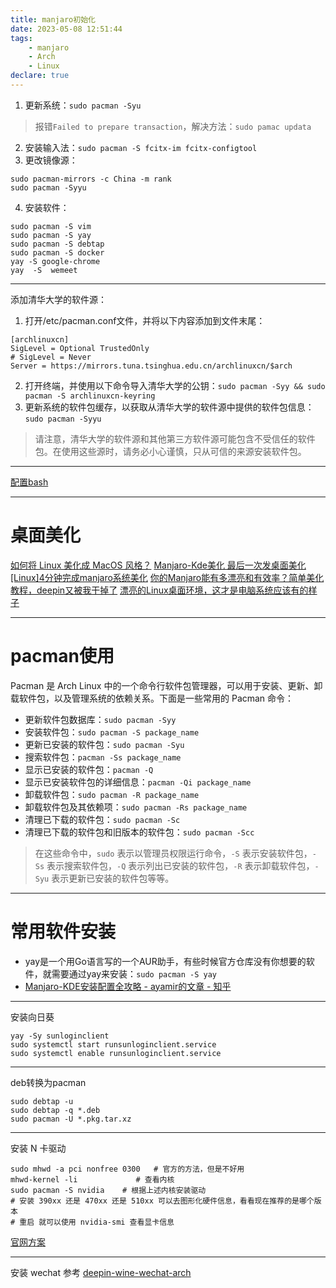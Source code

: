 ```yaml
---
title: manjaro初始化
date: 2023-05-08 12:51:44
tags:
    - manjaro
    - Arch
    - Linux
declare: true
---
```

1. 更新系统：`sudo pacman -Syu`<!--more-->

> 报错`Failed to prepare transaction`，解决方法：`sudo pamac updata`

2. 安装输入法：`sudo pacman -S fcitx-im fcitx-configtool`
3. 更改镜像源：
```shell
sudo pacman-mirrors -c China -m rank
sudo pacman -Syyu
```
4. 安装软件：
```shell
sudo pacman -S vim
sudo pacman -S yay
sudo pacman -S debtap
sudo pacman -S docker
yay -S google-chrome
yay  -S  wemeet
```

-----------------------------------
添加清华大学的软件源：
1. 打开/etc/pacman.conf文件，并将以下内容添加到文件末尾：
```shell
[archlinuxcn]
SigLevel = Optional TrustedOnly
# SigLevel = Never
Server = https://mirrors.tuna.tsinghua.edu.cn/archlinuxcn/$arch
```

2. 打开终端，并使用以下命令导入清华大学的公钥：`sudo pacman -Syy && sudo pacman -S archlinuxcn-keyring`
3. 更新系统的软件包缓存，以获取从清华大学的软件源中提供的软件包信息：`sudo pacman -Syyu`

> 请注意，清华大学的软件源和其他第三方软件源可能包含不受信任的软件包。在使用这些源时，请务必小心谨慎，只从可信的来源安装软件包。

-------------------------------
[配置bash](https://corner430.github.io/2023/04/03/Configure-oh-my-zsh/#more)

-------------------------------
# 桌面美化
[如何将 Linux 美化成 MacOS 风格？](https://youtu.be/fzwnHKdpbWM)
[Manjaro-Kde美化 最后一次发桌面美化](https://www.bilibili.com/video/BV1pJ411N75i/?share_source=copy_web&vd_source=a7ae9163cb2cd121bfd86ea1f4ecd2ef)
[[Linux]4分钟完成manjaro系统美化](https://www.bilibili.com/video/BV1yE411J7Z8/?share_source=copy_web&vd_source=a7ae9163cb2cd121bfd86ea1f4ecd2ef)
[你的Manjaro能有多漂亮和有效率？简单美化教程，deepin又被我干掉了](https://www.bilibili.com/video/BV1Lt41167bp/?share_source=copy_web&vd_source=a7ae9163cb2cd121bfd86ea1f4ecd2ef)
[漂亮的Linux桌面环境，这才是电脑系统应该有的样子](https://www.bilibili.com/video/BV1vt411E7GP/?share_source=copy_web&vd_source=a7ae9163cb2cd121bfd86ea1f4ecd2ef)

---------------------------------
# pacman使用
Pacman 是 Arch Linux 中的一个命令行软件包管理器，可以用于安装、更新、卸载软件包，以及管理系统的依赖关系。下面是一些常用的 Pacman 命令：
- 更新软件包数据库：`sudo pacman -Syy`
- 安装软件包：`sudo pacman -S package_name`
- 更新已安装的软件包：`sudo pacman -Syu`
- 搜索软件包：`pacman -Ss package_name`
- 显示已安装的软件包：`pacman -Q`
- 显示已安装软件包的详细信息：`pacman -Qi package_name`
- 卸载软件包：`sudo pacman -R package_name`
- 卸载软件包及其依赖项：`sudo pacman -Rs package_name`
- 清理已下载的软件包：`sudo pacman -Sc`
- 清理已下载的软件包和旧版本的软件包：`sudo pacman -Scc`
> 在这些命令中，`sudo` 表示以管理员权限运行命令，`-S` 表示安装软件包，`-Ss` 表示搜索软件包，`-Q` 表示列出已安装的软件包，`-R` 表示卸载软件包，`-Syu` 表示更新已安装的软件包等等。


------------------------------------
# 常用软件安装
- yay是一个用Go语言写的一个AUR助手，有些时候官方仓库没有你想要的软件，就需要通过yay来安装：`sudo pacman -S yay`
- [Manjaro-KDE安装配置全攻略 - ayamir的文章 - 知乎](https://zhuanlan.zhihu.com/p/114296129)

----------------------------
安装向日葵
```shell
yay -Sy sunloginclient
sudo systemctl start runsunloginclient.service
sudo systemctl enable runsunloginclient.service
```

----------------------------
deb转换为pacman
```shell
sudo debtap -u
sudo debtap -q *.deb
sudo pacman -U *.pkg.tar.xz
```

----------------------------
安装 N 卡驱动
```shell
sudo mhwd -a pci nonfree 0300   # 官方的方法，但是不好用
mhwd-kernel -li​             # 查看内核
​sudo pacman -S nvidia​​    # 根据上述内核安装驱动
# 安装 390xx 还是 470xx 还是 510xx 可以去图形化硬件信息，看看现在推荐的是哪个版本
# 重启 就可以使用 nvidia-smi 查看显卡信息
```
[官网方案](https://wiki.manjaro.org/index.php/Configure_Graphics_Cards/zh-cn)

---------------------------------
安装 wechat 参考 [deepin-wine-wechat-arch](https://github.com/vufa/deepin-wine-wechat-arch)
